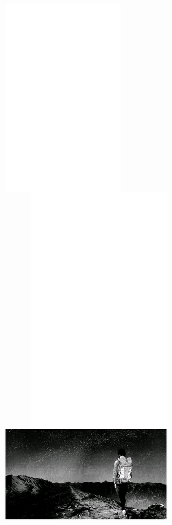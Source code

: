 <div>
<a href=""><img align="left" width="360" src="metrics.svg" href="https://github.com/niccolo-fato" target="_blank"></a>
<a href="https://anilist.co/user/Nick666/"><img align="right" width="425"  src="metrics.personal.anilist.svg" alt="cplusplus"target="_blank"></a>
</div>
<img align="center" width="1000" src="./photos/maxresdefault.jpg">



